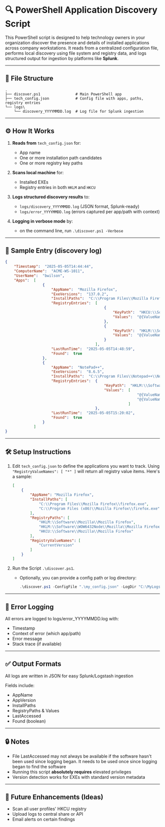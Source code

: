 # 🔍 PowerShell Application Discovery Script

This PowerShell script is designed to help technology owners in your organization discover the presence and details of installed applications across company workstations. It reads from a centralized configuration file, performs local discovery using file system and registry data, and logs structured output for ingestion by platforms like **Splunk**.

---

## 📁 File Structure

```
.
├── discover.ps1                # Main PowerShell app
├── tech_config.json            # Config file with apps, paths, registry entries
└── logs\
    └── discovery_YYYYMMDD.log  # Log file for Splunk ingestion
```

---

## ⚙️ How It Works

1. **Reads from** `tech_config.json` for:
   - App name
   - One or more installation path candidates
   - One or more registry key paths

2. **Scans local machine** for:
   - Installed EXEs
   - Registry entries in both `HKLM` and `HKCU`

3. **Logs structured discovery results** to:
   - `logs/discovery_YYYYMMDD.log` (JSON format, Splunk-ready)
   - `logs/error_YYYYMMDD.log` (errors captured per app/path with context)

4. **Logging in verbose mode** by:
   - on the command line, run `.\discover.ps1 -Verbose`

---

## 🧪 Sample Entry (discovery log)

```json
{
    "Timestamp":  "2025-05-05T14:44:44",
    "ComputerName":  "ACME-WS-1011",
    "UserName":  "bwilson",
    "Apps":  [
                 {
                     "AppName":  "Mozilla Firefox",
                     "ExeVersions":  "137.0.2",
                     "InstallPaths":  "C:\\Program Files\\Mozilla Firefox\\firefox.exe",
                     "RegistryEntries":  [
                                             {
                                                 "KeyPath":  "HKCU:\\Software\\Mozilla\\Mozilla Firefox",
                                                 "Values":  "@{ValueName=CurrentVersion; Tokens=137.0.2; (x64; en-US)}"
                                             },
                                             {
                                                 "KeyPath":  "HKLM:\\Software\\Mozilla\\Mozilla Firefox",
                                                 "Values":  "@{ValueName=CurrentVersion; Tokens=137.0.2; (x64; en-US)}"
                                             }
                                         ],
                     "LastRunTime":  "2025-05-05T14:48:59",
                     "Found":  true
                 },
                 {
                     "AppName":  "NotePad++",
                     "ExeVersions":  "8.6.5",
                     "InstallPaths":  "C:\\Program Files\\Notepad++\\Notepad++.exe",
                     "RegistryEntries":  {
                                             "KeyPath":  "HKLM:\\Software\\Microsoft\\Windows\\CurrentVersion\\Uninstall\\Notepad++",
                                             "Values":  [
                                                            "@{ValueName=DisplayName; Tokens=Notepad++; (64-bit; x64)}",
                                                            "@{ValueName=DisplayVersion; Tokens=8.6.5}"
                                                        ]
                                         },
                     "LastRunTime":  "2025-05-05T15:20:02",
                     "Found":  true
                 }
             ]
}
```

---

## 🛠️ Setup Instructions

1. Edit `tech_config.json` to define the applications you want to track. Using `"RegistryValueNames": [ "*" ]` will return all registry value items. Here's a sample:
    ```json
    [
        {
            "AppName": "Mozilla Firefox",
            "InstallPaths": [
                "C:\\Program Files\\Mozilla Firefox\\firefox.exe",
                "C:\\Program Files (x86)\\Mozilla Firefox\\firefox.exe"
            ],
            "RegistryPaths": [
                "HKLM:\\Software\\Mozilla\\Mozilla Firefox",
                "HKLM:\\Software\\WOW6432Node\\Mozilla\\Mozilla Firefox",
                "HKCU:\\Software\\Mozilla\\Mozilla Firefox"
            ],
            "RegistryValueNames": [
                "CurrentVersion"
            ]
        }
    ]
    ```

2. Run the Script `.\discover.ps1`.
   - Optionally, you can provide a config path or log directory:
     ```powershell
     .\discover.ps1 -ConfigFile ".\my_config.json" -LogDir "C:\MyLogs"
     ```

---

## 🧯 Error Logging

All errors are logged to logs/error_YYYYMMDD.log with:
- Timestamp
- Context of error (which app/path)
- Error message
- Stack trace (if available)

---

## ✅ Output Formats

All logs are written in JSON for easy Splunk/Logstash ingestion

Fields include:
- AppName
- AppVersion
- InstallPaths
- RegistryPaths & Values
- LastAccessed
- Found (boolean)

---

## 🔒 Notes

- File LastAccessed may not always be available if the software hasn't been used since logging began. It needs to be used once since logging began to find the software
- Running this script **absolutely requires** elevated privileges
- Version detection works for EXEs with standard version metadata
---

## 🚀 Future Enhancements (Ideas)

- Scan all user profiles' HKCU registry
- Upload logs to central share or API
- Email alerts on certain findings